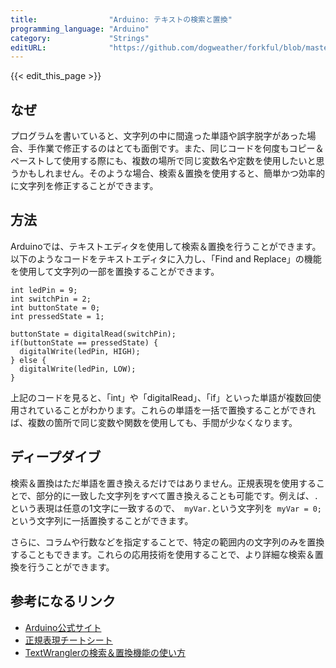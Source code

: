 ```yaml
---
title:                "Arduino: テキストの検索と置換"
programming_language: "Arduino"
category:             "Strings"
editURL:              "https://github.com/dogweather/forkful/blob/master/content/ja/arduino/searching-and-replacing-text.md"
---
```


{{< edit_this_page >}}

## なぜ

プログラムを書いていると、文字列の中に間違った単語や誤字脱字があった場合、手作業で修正するのはとても面倒です。また、同じコードを何度もコピー＆ペーストして使用する際にも、複数の場所で同じ変数名や定数を使用したいと思うかもしれません。そのような場合、検索＆置換を使用すると、簡単かつ効率的に文字列を修正することができます。

## 方法

Arduinoでは、テキストエディタを使用して検索＆置換を行うことができます。以下のようなコードをテキストエディタに入力し、「Find and Replace」の機能を使用して文字列の一部を置換することができます。

``` Arduino
int ledPin = 9;
int switchPin = 2;
int buttonState = 0;
int pressedState = 1;

buttonState = digitalRead(switchPin);
if(buttonState == pressedState) {
  digitalWrite(ledPin, HIGH);
} else {
  digitalWrite(ledPin, LOW);
}
```

上記のコードを見ると、「int」や「digitalRead」、「if」といった単語が複数回使用されていることがわかります。これらの単語を一括で置換することができれば、複数の箇所で同じ変数や関数を使用しても、手間が少なくなります。

## ディープダイブ

検索＆置換はただ単語を置き換えるだけではありません。正規表現を使用することで、部分的に一致した文字列をすべて置き換えることも可能です。例えば、```.```という表現は任意の1文字に一致するので、``` myVar.```という文字列を``` myVar = 0;```という文字列に一括置換することができます。

さらに、コラムや行数などを指定することで、特定の範囲内の文字列のみを置換することもできます。これらの応用技術を使用することで、より詳細な検索＆置換を行うことができます。

## 参考になるリンク

- [Arduino公式サイト](https://www.arduino.cc/)
- [正規表現チートシート](https://www.debuggex.com/cheatsheet/regex/javascript)
- [TextWranglerの検索＆置換機能の使い方](https://www.codepile.net/pile/LdzQ0Q02)